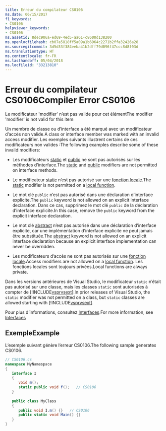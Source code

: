 ```yaml
---
title: Erreur du compilateur CS0106
ms.date: 06/15/2017
f1_keywords:
- CS0106
helpviewer_keywords:
- CS0106
ms.assetid: 8dec906a-ed69-4ed5-aa61-c8600d138200
ms.openlocfilehash: cb07a5818ff5a09a1b6964c2271b2ffa32426a28
ms.sourcegitcommit: 3d5d33f384eeba41b2dff79d096f47ccc8d8f03d
ms.translationtype: HT
ms.contentlocale: fr-FR
ms.lasthandoff: 05/04/2018
ms.locfileid: "33213810"
---
```

# <a name="compiler-error-cs0106"></a><span data-ttu-id="ee7a1-102">Erreur du compilateur CS0106</span><span class="sxs-lookup"><span data-stu-id="ee7a1-102">Compiler Error CS0106</span></span>
<span data-ttu-id="ee7a1-103">Le modificateur 'modifier' n’est pas valide pour cet élément</span><span class="sxs-lookup"><span data-stu-id="ee7a1-103">The modifier 'modifier' is not valid for this item</span></span>  
  
 <span data-ttu-id="ee7a1-104">Un membre de classe ou d’interface a été marqué avec un modificateur d’accès non valide.</span><span class="sxs-lookup"><span data-stu-id="ee7a1-104">A class or interface member was marked with an invalid access modifier.</span></span> <span data-ttu-id="ee7a1-105">Les exemples suivants illustrent certains de ces modificateurs non valides :</span><span class="sxs-lookup"><span data-stu-id="ee7a1-105">The following examples describe some of these invalid modifiers:</span></span>  
  
-   <span data-ttu-id="ee7a1-106">Les modificateurs [static](../../../csharp/language-reference/keywords/static.md) et [public](../../../csharp/language-reference/keywords/public.md) ne sont pas autorisés sur les méthodes d’interface.</span><span class="sxs-lookup"><span data-stu-id="ee7a1-106">The [static](../../../csharp/language-reference/keywords/static.md) and [public](../../../csharp/language-reference/keywords/public.md) modifiers are not permitted on interface methods.</span></span>  

- <span data-ttu-id="ee7a1-107">Le modificateur [static](../../../csharp/language-reference/keywords/static.md) n’est pas autorisé sur une [fonction locale](../../programming-guide/classes-and-structs/local-functions.md).</span><span class="sxs-lookup"><span data-stu-id="ee7a1-107">The [static](../../../csharp/language-reference/keywords/static.md) modifier is not permitted on a [local function](../../programming-guide/classes-and-structs/local-functions.md).</span></span>
   
-   <span data-ttu-id="ee7a1-108">Le mot clé `public` n’est pas autorisé dans une déclaration d’interface explicite.</span><span class="sxs-lookup"><span data-stu-id="ee7a1-108">The `public` keyword is not allowed on an explicit interface declaration.</span></span> <span data-ttu-id="ee7a1-109">Dans ce cas, supprimez le mot clé `public` de la déclaration d’interface explicite.</span><span class="sxs-lookup"><span data-stu-id="ee7a1-109">In this case, remove the `public` keyword from the explicit interface declaration.</span></span>  
  
-   <span data-ttu-id="ee7a1-110">Le mot clé [abstract](../../../csharp/language-reference/keywords/abstract.md) n’est pas autorisé dans une déclaration d’interface explicite, car une implémentation d’interface explicite ne peut jamais être substituée.</span><span class="sxs-lookup"><span data-stu-id="ee7a1-110">The [abstract](../../../csharp/language-reference/keywords/abstract.md) keyword is not allowed on an explicit interface declaration because an explicit interface implementation can never be overridden.</span></span>  
  
- <span data-ttu-id="ee7a1-111">Les modificateurs d’accès ne sont pas autorisés sur une [fonction locale](../../programming-guide/classes-and-structs/local-functions.md).</span><span class="sxs-lookup"><span data-stu-id="ee7a1-111">Access modifiers are not allowed on a [local function](../../programming-guide/classes-and-structs/local-functions.md).</span></span> <span data-ttu-id="ee7a1-112">Les fonctions locales sont toujours privées.</span><span class="sxs-lookup"><span data-stu-id="ee7a1-112">Local functions are always private.</span></span>
  
 <span data-ttu-id="ee7a1-113">Dans les versions antérieures de Visual Studio, le modificateur `static` n’était pas autorisé sur une classe, mais les classes `static` sont autorisées à compter de [!INCLUDE[vsprvsext](~/includes/vsprvsext-md.md)].</span><span class="sxs-lookup"><span data-stu-id="ee7a1-113">In prior releases of Visual Studio, the `static` modifier was not permitted on a class, but `static` classes are allowed starting with [!INCLUDE[vsprvsext](~/includes/vsprvsext-md.md)].</span></span>  
  
 <span data-ttu-id="ee7a1-114">Pour plus d’informations, consultez [Interfaces](../../../csharp/programming-guide/interfaces/index.md).</span><span class="sxs-lookup"><span data-stu-id="ee7a1-114">For more information, see [Interfaces](../../../csharp/programming-guide/interfaces/index.md)</span></span>  
  
## <a name="example"></a><span data-ttu-id="ee7a1-115">Exemple</span><span class="sxs-lookup"><span data-stu-id="ee7a1-115">Example</span></span>  
 <span data-ttu-id="ee7a1-116">L’exemple suivant génère l’erreur CS0106.</span><span class="sxs-lookup"><span data-stu-id="ee7a1-116">The following sample generates CS0106.</span></span>  
  
```csharp  
// CS0106.cs  
namespace MyNamespace  
{  
   interface I  
   {  
      void m();  
      static public void f();   // CS0106  
   }  
  
   public class MyClass  
   {  
      public void I.m() {}   // CS0106  
      public static void Main() {}  
   }  
}  
```
